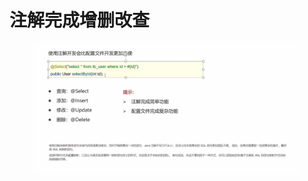 # 注解完成增删改查

<figure><img src="../.gitbook/assets/image (3).png" alt=""><figcaption></figcaption></figure>
